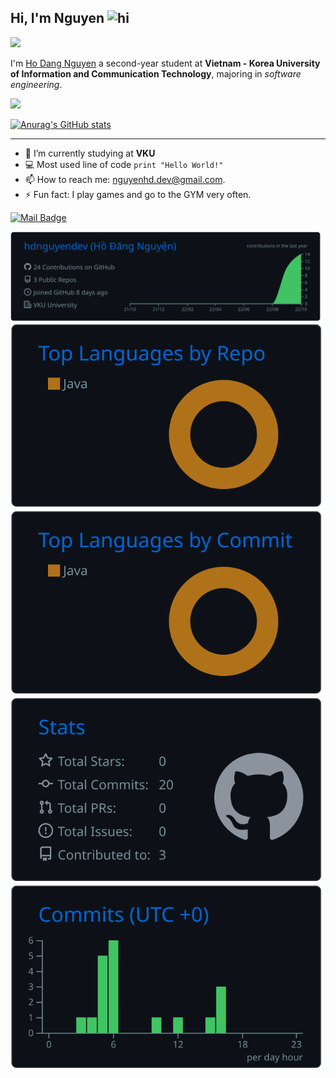 ## **Hi, I'm Nguyen** <img src="https://user-images.githubusercontent.com/1303154/88677602-1635ba80-d120-11ea-84d8-d263ba5fc3c0.gif" width="28px" height="28px" alt="hi">
<img src="https://cdn.vku-udn.edu.vn/vku/images/logo.png"> 

I'm [Ho Dang Nguyen](https://www.facebook.com/100027783050819) a second-year student at **Vietnam - Korea University of Information and Communication Technology**, majoring in *software engineering*.


![](https://komarev.com/ghpvc/?username=hdnguyendev)

[![Anurag's GitHub stats](https://github-readme-stats.vercel.app/api?username=hdnguyendev&theme=dracula)](https://github.com/anuraghazra/github-readme-stats)

<hr>

- 🔭 I’m currently studying at **VKU**
- :computer: Most used line of code `print "Hello World!"`
- 📫 How to reach me: nguyenhd.dev@gmail.com.
- ⚡ Fun fact: I play games and go to the GYM very often.

[![Mail Badge](https://img.shields.io/badge/-nguyenhd.dev-c0392b?style=flat&labelColor=c0392b&logo=gmail&logoColor=white)](mailto:nguyenhd.dev@gmail.com)


[![](https://raw.githubusercontent.com/hdnguyendev/profile/master/profile-summary-card-output/github_dark/0-profile-details.svg)](https://github.com/vn7n24fzkq/github-profile-summary-cards)
[![](https://raw.githubusercontent.com/hdnguyendev/profile/master/profile-summary-card-output/github_dark/1-repos-per-language.svg)](https://github.com/vn7n24fzkq/github-profile-summary-cards) [![](https://raw.githubusercontent.com/hdnguyendev/profile/master/profile-summary-card-output/github_dark/2-most-commit-language.svg)](https://github.com/vn7n24fzkq/github-profile-summary-cards)
[![](https://raw.githubusercontent.com/hdnguyendev/profile/master/profile-summary-card-output/github_dark/3-stats.svg)](https://github.com/vn7n24fzkq/github-profile-summary-cards) [![](https://raw.githubusercontent.com/hdnguyendev/profile/master/profile-summary-card-output/github_dark/4-productive-time.svg)](https://github.com/vn7n24fzkq/github-profile-summary-cards)



<!DOCTYPE html>
<html lang="pt-BR">

<head>
    <meta charset="UTF-8">
    <meta name="viewport" content="width=device-width, initial-scale=1.0">
    <meta http-equiv="X-UA-Compatible" content="ie=edge">
    <title>Color Background Text - @programador.cs</title>
    <style>
        #background {
            position: absolute;
            font-family: Arial, Helvetica, sans-serif;
            top: 50%;
            left: 50%;
            transform: translate(-50%, -50%);
            color: rgba(255, 255, 255, .1);
            background: linear-gradient(to right,
                    rgb(76, 217, 105),
                    rgb(52, 170, 220),
                    rgb(88, 86, 217),
                    rgb(255, 45, 83),
                    rgb(255, 45, 83),
                    rgb(88, 86, 217),
                    rgb(52, 170, 220),
                    rgb(76, 217, 105));
            background-size: 400%;
            -webkit-background-clip: text;
            background-clip: text;
            font-weight: 700;
            font-size: 5em;
            text-align: left;
            animation: sTransition 10s linear infinite;
        }

        @keyframes sTransition {
            0% {
                background-position: 0%;
            }

            100% {
                background-position: 400%;
            }
        }
    </style>
</head>

<body>
    <p id="background">@hdnguyendev
    </p>
</body>

</html>
